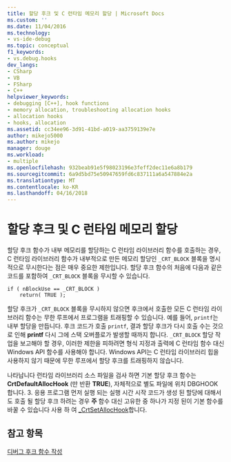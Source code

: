 ```yaml
---
title: 할당 후크 및 C 런타임 메모리 할당 | Microsoft Docs
ms.custom: ''
ms.date: 11/04/2016
ms.technology:
- vs-ide-debug
ms.topic: conceptual
f1_keywords:
- vs.debug.hooks
dev_langs:
- CSharp
- VB
- FSharp
- C++
helpviewer_keywords:
- debugging [C++], hook functions
- memory allocation, troubleshooting allocation hooks
- allocation hooks
- hooks, allocation
ms.assetid: cc34ee96-3d91-41bd-a019-aa3759139e7e
author: mikejo5000
ms.author: mikejo
manager: douge
ms.workload:
- multiple
ms.openlocfilehash: 932beab91e5f98023196e3feff2dec11e6a8b179
ms.sourcegitcommit: 6a9d5bd75e50947659fd6c837111a6a547884e2a
ms.translationtype: MT
ms.contentlocale: ko-KR
ms.lasthandoff: 04/16/2018
---
```

# <a name="allocation-hooks-and-c-run-time-memory-allocations"></a>할당 후크 및 C 런타임 메모리 할당
할당 후크 함수가 내부 메모리를 할당하는 C 런타임 라이브러리 함수를 호출하는 경우, C 런타임 라이브러리 함수가 내부적으로 만든 메모리 할당인 `_CRT_BLOCK` 블록을 명시적으로 무시한다는 점은 매우 중요한 제한입니다. 할당 후크 함수의 처음에 다음과 같은 코드를 포함하여 `_CRT_BLOCK` 블록을 무시할 수 있습니다.  
  
```  
if ( nBlockUse == _CRT_BLOCK )  
    return( TRUE );  
```  
  
 할당 후크가 `_CRT_BLOCK` 블록을 무시하지 않으면 후크에서 호출한 모든 C 런타임 라이브러리 함수는 무한 루프에서 프로그램을 트래핑할 수 있습니다. 예를 들어, `printf`는 내부 할당을 만듭니다. 후크 코드가 호출 `printf`, 결과 할당 후크가 다시 호출 수는 것으로 인해 **printf** 다시 그에 스택 오버플로가 발생할 때까지 합니다. `_CRT_BLOCK` 할당 작업을 보고해야 할 경우, 이러한 제한을 피하려면 형식 지정과 출력에 C 런타임 함수 대신 Windows API 함수를 사용해야 합니다. Windows API는 C 런타임 라이브러리 힙을 사용하지 않기 때문에 무한 루프에서 할당 후크를 트래핑하지 않습니다.  
  
 나타납니다 런타임 라이브러리 소스 파일을 검사 하면 기본 할당 후크 함수는 **CrtDefaultAllocHook** (만 반환 **TRUE**), 자체적으로 별도 파일에 위치 DBGHOOK 합니다. 3. 응용 프로그램 먼저 실행 되는 실행 시간 시작 코드가 생성 된 할당에 대해서도 호출 될 할당 후크 하려는 경우 **주** 함수 대신 고유한 중 하나가 지정 된이 기본 함수를 바꿀 수 있습니다 사용 하 여 [_CrtSetAllocHook](/cpp/c-runtime-library/reference/crtsetallochook)합니다.  
  
## <a name="see-also"></a>참고 항목  
 [디버그 후크 함수 작성](../debugger/debug-hook-function-writing.md)   
